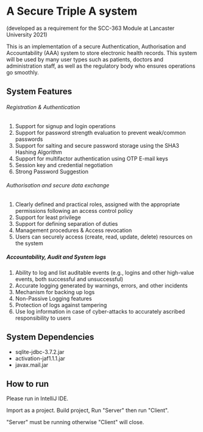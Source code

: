 # A Secure Triple A system
(developed as a requirement for the SCC-363 Module at Lancaster University 2021) 

This is an implementation of a secure Authentication, Authorisation and Accountability (AAA) system to store electronic health records.
This system will be used by many user types such as patients, doctors and administration staff, as well as the regulatory body who ensures operations go smoothly.

## System Features
###### Registration & Authentication
1. Support for signup and login operations 
2. Support for password strength evaluation to prevent weak/common passwords
3. Support for salting and secure password storage using the SHA3 Hashing Algorithm
4. Support for multifactor authentication using OTP E-mail keys
5. Session key and credential negotiation 
6. Strong Password Suggestion
######  Authorisation and secure data exchange
1. Clearly defined and practical roles, assigned with the appropriate permissions following an access control policy
2. Support for least privilege 
3. Support for defining separation of duties 
4. Management procedures & Access revocation
5. Users can securely access (create, read, update, delete) resources on the system 
##### Accountability, Audit and System logs
1. Ability to log and list auditable events (e.g., logins and other high-value events, both successful and unsuccessful)
2. Accurate logging generated by warnings, errors, and other incidents 
3. Mechanism for backing up logs 
4. Non-Passive Logging features
5. Protection of logs against tampering 
6. Use log information in case of cyber-attacks to accurately ascribed responsibility to users

## System Dependencies
- sqlite-jdbc-3.7.2.jar
- activation-jaf1.1.1.jar
- javax.mail.jar


## How to run
Please run in IntelliJ IDE. 

Import as a project.
Build project, Run "Server" then run "Client".


"Server" must be running otherwise "Client" will close.

